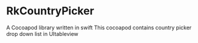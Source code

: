 # RkCountryPicker
A Cocoapod library written in swift
This cocoapod contains country picker drop down list in UItableview

